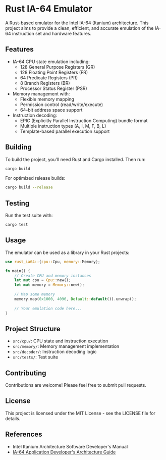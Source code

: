 # Rust IA-64 Emulator

A Rust-based emulator for the Intel IA-64 (Itanium) architecture. This project aims to provide a clean, efficient, and accurate emulation of the IA-64 instruction set and hardware features.

## Features

- IA-64 CPU state emulation including:
  - 128 General Purpose Registers (GR)
  - 128 Floating Point Registers (FR)
  - 64 Predicate Registers (PR)
  - 8 Branch Registers (BR)
  - Processor Status Register (PSR)
- Memory management with:
  - Flexible memory mapping
  - Permission control (read/write/execute)
  - 64-bit address space support
- Instruction decoding:
  - EPIC (Explicitly Parallel Instruction Computing) bundle format
  - Multiple instruction types (A, I, M, F, B, L)
  - Template-based parallel execution support

## Building

To build the project, you'll need Rust and Cargo installed. Then run:

```bash
cargo build
```

For optimized release builds:

```bash
cargo build --release
```

## Testing

Run the test suite with:

```bash
cargo test
```

## Usage

The emulator can be used as a library in your Rust projects:

```rust
use rust_ia64::{cpu::Cpu, memory::Memory};

fn main() {
    // Create CPU and memory instances
    let mut cpu = Cpu::new();
    let mut memory = Memory::new();
    
    // Map some memory
    memory.map(0x1000, 4096, Default::default()).unwrap();
    
    // Your emulation code here...
}
```

## Project Structure

- `src/cpu/`: CPU state and instruction execution
- `src/memory/`: Memory management implementation
- `src/decoder/`: Instruction decoding logic
- `src/tests/`: Test suite

## Contributing

Contributions are welcome! Please feel free to submit pull requests.

## License

This project is licensed under the MIT License - see the LICENSE file for details.

## References

- Intel Itanium Architecture Software Developer's Manual
- [IA-64 Application Developer's Architecture Guide](https://www.intel.com/content/www/us/en/developer/articles/technical/intel-sdm.html) 